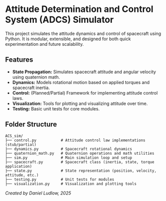 # Attitude Determination and Control System (ADCS) Simulator

This project simulates the attitude dynamics and control of spacecraft using Python. It is modular, extensible, and designed for both quick experimentation and future scalability.

## Features

- **State Propagation:** Simulates spacecraft attitude and angular velocity using quaternion math.
- **Dynamics:** Models rotational motion based on applied torques and spacecraft inertia.
- **Control:** (Planned/Partial) Framework for implementing attitude control laws.
- **Visualization:** Tools for plotting and visualizing attitude over time.
- **Testing:** Basic unit tests for core modules.

## Folder Structure

```
ACS_sim/
├── control.py           # Attitude control law implementations (stub/partial)
├── dynamics.py          # Spacecraft rotational dynamics
├── quaternion_math.py   # Quaternion operations and math utilities
├── sim.py               # Main simulation loop and setup
├── spacecraft.py        # Spacecraft class (inertia, state, torque application)
├── state.py             # State representation (position, velocity, attitude, etc.)
├── testing.py           # Unit tests for modules
├── visualization.py     # Visualization and plotting tools
```

*Created by Daniel Ludlow, 2025*
